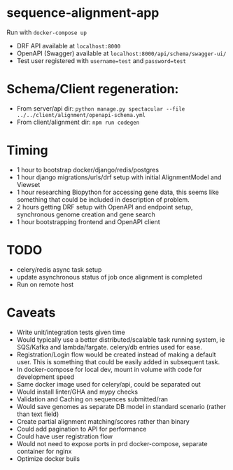 # sequence-alignment-app

Run with `docker-compose up`

- DRF API available at `localhost:8000`
- OpenAPI (Swagger) available at `localhost:8000/api/schema/swagger-ui/`
- Test user registered with `username=test` and `password=test`


# Schema/Client regeneration:
- From server/api dir: `python manage.py spectacular --file ../../client/alignment/openapi-schema.yml`
- From client/alignment dir: `npm run codegen`


# Timing
- 1 hour to bootstrap docker/django/redis/postgres
- 1 hour django migrations/urls/drf setup with initial AlignmentModel and Viewset
- 1 hour researching Biopython for accessing gene data, this seems like something that could be included in description of problem.
- 2 hours getting DRF setup with OpenAPI and endpoint setup, synchronous genome creation and gene search
- 1 hour bootstrapping frontend and OpenAPI client


# TODO
- celery/redis async task setup
- update asynchronous status of job once alignment is completed
- Run on remote host

# Caveats
- Write unit/integration tests given time
- Would typically use a better distributed/scalable task running system, ie SQS/Kafka and lambda/fargate. celery/db entries used for ease.
- Registration/Login flow would be created instead of making a default user. This is something that could be easily added in subsequent task.
- In docker-compose for local dev, mount in volume with code for development speed
- Same docker image used for celery/api, could be separated out
- Would install linter/GHA and mypy checks
- Validation and Caching on sequences submitted/ran
- Would save genomes as separate DB model in standard scenario (rather than text field)
- Create partial alignment matching/scores rather than binary 
- Could add pagination to API for performance
- Could have user registration flow
- Would not need to expose ports in prd docker-compose, separate container for nginx
- Optimize docker buils

